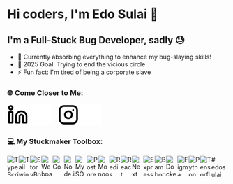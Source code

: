 # Hi coders, I'm Edo Sulai 👋 

## I'm a Full-Stuck Bug Developer, sadly 😓

- 🌱 Currently absorbing everything to enhance my bug-slaying skills!
- 🥅 2025 Goal: Trying to end the vicious circle
- ⚡ Fun fact: I'm tired of being a corporate slave

### 🌐 Come Closer to Me:

[![website](./public/linkedin-light.svg)](https://linkedin.com/in/edosulaiman#gh-light-mode-only)
[![website](./public/linkedin-dark.svg)](https://linkedin.com/in/edosulaiman#gh-dark-mode-only)
&nbsp;&nbsp;
[![website](./public/instagram-light.svg)](https://instagram.com/edosulai#gh-light-mode-only)
[![website](./public/instagram-dark.svg)](https://instagram.com/edosulai#gh-dark-mode-only)

### 💻 My Stuckmaker Toolbox:

<img align="left" alt="TypeScript" width="26px" height="46px" src="https://cdn.jsdelivr.net/gh/devicons/devicon/icons/typescript/typescript-original.svg" />         
<img align="left" alt="TailwindCSS" width="26px" height="46px" src="https://cdn.jsdelivr.net/gh/devicons/devicon/icons/tailwindcss/tailwindcss-original.svg" />         
<img align="left" alt="StoryBook" width="26px" height="46px" src="https://cdn.jsdelivr.net/gh/devicons/devicon/icons/storybook/storybook-original.svg" />         
<img align="left" alt="Webpack" width="26px" height="46px" src="https://cdn.jsdelivr.net/gh/devicons/devicon/icons/webpack/webpack-original.svg" />         
<img align="left" alt="Go" width="26px" height="46px" src="https://cdn.jsdelivr.net/gh/devicons/devicon/icons/go/go-original.svg" />
<img align="left" alt="Node.js" width="26px" height="46px" src="https://cdn.jsdelivr.net/gh/devicons/devicon/icons/nodejs/nodejs-original.svg" />
<img align="left" alt="MySQL" width="26px" height="46px" src="https://cdn.jsdelivr.net/gh/devicons/devicon/icons/mysql/mysql-original.svg" />
<img align="left" alt="PostgreSQL" width="26px" height="46px" src="https://cdn.jsdelivr.net/gh/devicons/devicon/icons/postgresql/postgresql-original.svg" />
<img align="left" alt="MongoDB" width="26px" height="46px" src="https://cdn.jsdelivr.net/gh/devicons/devicon/icons/mongodb/mongodb-original.svg" />
<img align="left" alt="Redis" width="26px" height="46px" src="https://cdn.jsdelivr.net/gh/devicons/devicon/icons/redis/redis-original.svg" />
<img align="left" alt="React" width="26px" height="46px" src="https://cdn.jsdelivr.net/gh/devicons/devicon/icons/react/react-original.svg" />
<img align="left" alt="Next" width="26px" height="46px" src="https://cdn.jsdelivr.net/gh/devicons/devicon/icons/nextjs/nextjs-original.svg" />
<img align="left" alt="Express" width="26px" height="46px" src="https://cdn.jsdelivr.net/gh/devicons/devicon/icons/express/express-original.svg" />
<img align="left" alt="Bamboo" width="26px" height="46px" src="https://cdn.jsdelivr.net/gh/devicons/devicon/icons/bamboo/bamboo-original.svg" />
<img align="left" alt="Docker" width="26px" height="46px" src="https://cdn.jsdelivr.net/gh/devicons/devicon/icons/docker/docker-original.svg" />
<img align="left" alt="Figma" width="26px" height="46px" src="https://cdn.jsdelivr.net/gh/devicons/devicon/icons/figma/figma-original.svg" />
<img align="left" alt="Python" width="26px" height="46px" src="https://cdn.jsdelivr.net/gh/devicons/devicon/icons/python/python-original.svg" />
<img align="left" alt="Tensorflow" width="26px" height="46px" src="https://cdn.jsdelivr.net/gh/devicons/devicon/icons/tensorflow/tensorflow-original.svg" />

<!-- https://github.com/devicons/devicon/tree/v2.16.0/icons -->#   e d o s u l a i 
 
 